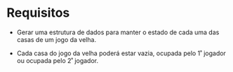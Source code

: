 # Requisitos 

* Gerar uma estrutura de dados para manter o estado de cada uma das casas de um jogo
da velha.


* Cada casa do jogo da velha poderá estar vazia, ocupada pelo 1˚ jogador ou ocupada
pelo 2˚ jogador.
